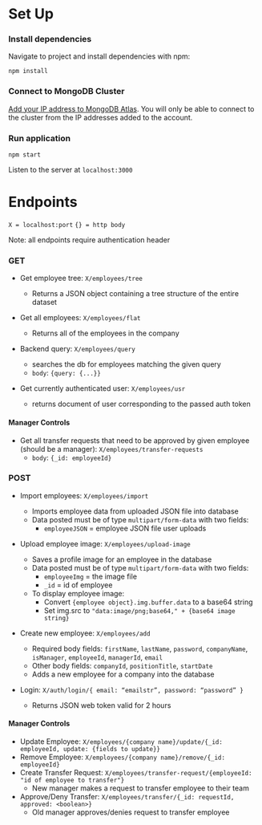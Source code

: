 # Set Up

### Install dependencies

Navigate to project and install dependencies with npm:

`npm install`

### Connect to MongoDB Cluster

[Add your IP address to MongoDB Atlas](https://docs.atlas.mongodb.com/security/ip-access-list/#add-ip-access-list-entries).
You will only be able to connect to the cluster from the IP addresses added to the account.

### Run application
 `npm start`

 Listen to the server at `localhost:3000`

# Endpoints

`X = localhost:port`
`{} = http body`

Note: all endpoints require authentication header

### GET
- Get employee tree: `X/employees/tree`
   - Returns a JSON object containing a tree structure of the entire dataset
- Get all employees: `X/employees/flat`
   - Returns all of the employees in the company

- Backend query: `X/employees/query`
   - searches the db for employees matching the given query
   - `body`: `{query: {...}}`
- Get currently authenticated user: `X/employees/usr`
   - returns document of user corresponding to the passed auth token

#### Manager Controls
- Get all transfer requests that need to be approved by given employee (should be a manager): `X/employees/transfer-requests`
  - `body`: `{_id: employeeId}`

### POST
- Import employees: `X/employees/import`
   - Imports employee data from uploaded JSON file into database
   - Data posted must be of type `multipart/form-data` with two fields:
       - `employeeJSON` = employee JSON file user uploads

- Upload employee image: `X/employees/upload-image`
  - Saves a profile image for an employee in the database
  - Data posted must be of type `multipart/form-data` with two fields:
     - `employeeImg` = the image file
     - `_id` = id of employee
   - To display employee image:
     - Convert `{employee object}.img.buffer.data` to a base64 string
     - Set img.src to `"data:image/png;base64," + {base64 image string}`

- Create new employee: `X/employees/add`
   - Required body fields: `firstName`, `lastName`, `password`, `companyName`, `isManager`, `employeeId`, `managerId`, `email`
   - Other body fields: `companyId`, `positionTitle`, `startDate`
   - Adds a new employee for a company into the database

- Login: `X/auth/login/{ email: “emailstr”, password: “password” }`
   - Returns JSON web token valid for 2 hours

#### Manager Controls
- Update Employee: `X/employees/{company name}/update/{_id: employeeId, update: {fields to update}}`
- Remove Employee: `X/employees/{company name}/remove/{_id: employeeId}`
- Create Transfer Request: `X/employees/transfer-request/{employeeId: "id of employee to transfer"}`
  - New manager makes a request to transfer employee to their team
- Approve/Deny Transfer: `X/employees/transfer/{_id: requestId, approved: <boolean>}`
  - Old manager approves/denies request to transfer employee
